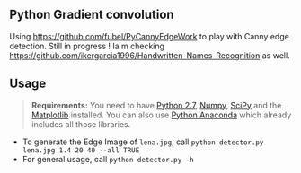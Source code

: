 Python Gradient convolution
----------------------

Using  https://github.com/fubel/PyCannyEdgeWork to play with Canny edge detection.
Still in progress !
Ia m checking https://github.com/ikergarcia1996/Handwritten-Names-Recognition as well.

Usage
-----

> **Requirements:**
> You need to have [Python 2.7](https://www.python.org/), [Numpy](http://www.numpy.org/), [SciPy](https://www.scipy.org/) and the [Matplotlib](http://matplotlib.org/) installed.
> You can also use [Python Anaconda](https://www.continuum.io/downloads) which already includes all those libraries.

- To generate the Edge Image of ``lena.jpg``, call `python detector.py lena.jpg 1.4 20 40 --all TRUE`
- For general usage, call ``python detector.py -h``
